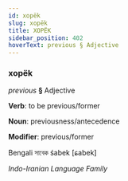 ```yaml
---
id: xopëk
slug: xopëk
title: XOPËK
sidebar_position: 402
hoverText: previous § Adjective
---
```


### xopëk

*previous* **§** Adjective

**Verb**: to be previous/former

**Noun**: previousness/antecedence

**Modifier**: previous/former

Bengali সাবেক śabek [ɕabek]

*Indo-Iranian Language Family*